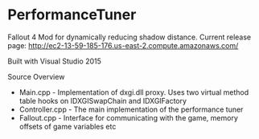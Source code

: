 # PerformanceTuner
Fallout 4 Mod for dynamically reducing shadow distance.
Current release page: http://ec2-13-59-185-176.us-east-2.compute.amazonaws.com/

Built with Visual Studio 2015

Source Overview

* Main.cpp - Implementation of dxgi.dll proxy. Uses two virtual method table hooks on IDXGISwapChain and IDXGIFactory
* Controller.cpp - The main implementation of the performance tuner
* Fallout.cpp - Interface for communicating with the game, memory offsets of game variables etc
